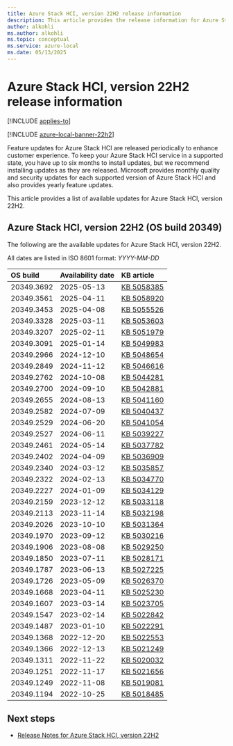 ```yaml
---
title: Azure Stack HCI, version 22H2 release information
description: This article provides the release information for Azure Stack HCI, version 22H2.
author: alkohli
ms.author: alkohli
ms.topic: conceptual
ms.service: azure-local
ms.date: 05/13/2025
---
```


# Azure Stack HCI, version 22H2 release information

[!INCLUDE [applies-to](./includes/hci-applies-to-22h2.md)]

[!INCLUDE [azure-local-banner-22h2](./includes/azure-local-banner-22h2.md)]

Feature updates for Azure Stack HCI are released periodically to enhance customer experience. To keep your Azure Stack HCI service in a supported state, you have up to six months to install updates, but we recommend installing updates as they are released. Microsoft provides monthly quality and security updates for each supported version of Azure Stack HCI and also provides yearly feature updates.

This article provides a list of available updates for Azure Stack HCI, version 22H2.  

## Azure Stack HCI, version 22H2 (OS build 20349)

The following are the available updates for Azure Stack HCI, version 22H2.

All dates are listed in ISO 8601 format: *YYYY-MM-DD*

| **OS build** | **Availability date** | **KB article** |
|:-|:-|:-|
| 20349.3692 | 2025-05-13 | [KB 5058385](https://support.microsoft.com/topic/may-13-2025-security-update-kb5058385-f5bee2f1-a4de-4d73-a8ff-4f3e760965b1) |
| 20349.3561 | 2025-04-11 | [KB 5058920](https://support.microsoft.com/topic/april-11-2025-non-security-update-5058920-out-of-band-586390cc-2951-478e-9e10-28e6a559ecc1) |
| 20349.3453 | 2025-04-08 | [KB 5055526](https://support.microsoft.com/topic/april-8-2025-security-update-kb5055526-8645284f-476f-40b2-b6ca-a61876893c6e) |
| 20349.3328 | 2025-03-11 | [KB 5053603](https://support.microsoft.com/topic/march-11-2025-security-update-kb5053603-11c37709-3521-4e80-a223-a8c4846ae980) |
| 20349.3207 | 2025-02-11 | [KB 5051979](https://support.microsoft.com/topic/3ed79598-31b4-43b5-b422-758d074b8331) |
| 20349.3091 | 2025-01-14 | [KB 5049983](https://support.microsoft.com/topic/916b5502-9602-4ed0-a0ee-c7a3c7ebcfd6) |
| 20349.2966 | 2024-12-10 | [KB 5048654](https://support.microsoft.com/topic/7a18b155-a0ed-4b39-8968-262c30590a2e) |
| 20349.2849 | 2024-11-12 | [KB 5046616](https://support.microsoft.com/topic/49a4f881-4e4d-4024-a43f-365cb392df29) |
| 20349.2762 | 2024-10-08 | [KB 5044281](https://support.microsoft.com/topic/62e2aade-ae55-4c4e-b898-c1a7ce57718b) |
| 20349.2700 | 2024-09-10 | [KB 5042881](https://support.microsoft.com/topic/c0744f25-063c-483c-8d36-f6edf1095eee) |
| 20349.2655 | 2024-08-13 | [KB 5041160](https://support.microsoft.com/topic/3e8026f2-bb4c-4c1c-9855-d41e1b5b1bd9) |
| 20349.2582 | 2024-07-09 | [KB 5040437](https://support.microsoft.com/topic/b23d6ba9-4659-4780-887f-530776c4e730) |
| 20349.2529 | 2024-06-20 | [KB 5041054](https://support.microsoft.com/topic/0a1f8b2c-f195-4e3d-b95a-52a12b801658) |
| 20349.2527 | 2024-06-11 | [KB 5039227](https://support.microsoft.com/topic/121b63dd-f970-45a3-8365-b5f4d2081999) |
| 20349.2461 | 2024-05-14 | [KB 5037782](https://support.microsoft.com/topic/855ea96b-1b19-4dea-ac87-2136d448a6d8) |
| 20349.2402 | 2024-04-09 | [KB 5036909](https://support.microsoft.com/topic/0e07bb7f-e3bc-417f-b20a-bbbfc7fd353b) |
| 20349.2340 | 2024-03-12 | [KB 5035857](https://support.microsoft.com/topic/377e715c-d0ff-4099-883c-4da5fb73a020) |
| 20349.2322 | 2024-02-13 | [KB 5034770](https://support.microsoft.com/topic/80671395-9f9c-4efa-8a8a-ccc0bd06e41e) |
| 20349.2227 | 2024-01-09 | [KB 5034129](https://support.microsoft.com/topic/41c9d33a-acaa-4693-add9-de0318f95238) |
| 20349.2159 | 2023-12-12 | [KB 5033118](https://support.microsoft.com/topic/a4163954-95bd-4db1-b77e-ccaaf8082651) |
| 20349.2113 | 2023-11-14 | [KB 5032198](https://support.microsoft.com/topic/43b510ae-28a3-496a-bea5-ba061c95cd54) |
| 20349.2026 | 2023-10-10 | [KB 5031364](https://support.microsoft.com/topic/b827b04b-e11e-4295-b898-042df4b5053b) |
| 20349.1970 | 2023-09-12 | [KB 5030216](https://support.microsoft.com/topic/fdf76ccf-ae95-4e19-9842-d4b8f7359fa2) |
| 20349.1906 | 2023-08-08 | [KB 5029250](https://support.microsoft.com/topic/36a2464b-f91e-499a-98cd-661ad68a3536) |
| 20349.1850 | 2023-07-11 | [KB 5028171](https://support.microsoft.com/topic/34557119-e00c-4678-bb87-048a36ed8585) |
| 20349.1787 | 2023-06-13 | [KB 5027225](https://support.microsoft.com/topic/22021b0f-6d49-490c-9aef-f7556f928ad9) |
| 20349.1726 | 2023-05-09 | [KB 5026370](https://support.microsoft.com/topic/77d61c1a-07d2-44d1-8023-834d87a28d78) |
| 20349.1668 | 2023-04-11 | [KB 5025230](https://support.microsoft.com/topic/5048ddfb-7bf3-4e6c-b29a-7b44b789d282) |
| 20349.1607 | 2023-03-14 | [KB 5023705](https://support.microsoft.com/topic/4f164afb-4249-4774-abf4-3d4581189588) |
| 20349.1547 | 2023-02-14 | [KB 5022842](https://support.microsoft.com/topic/d5293fe7-3d6e-42d4-aa77-b2993562863a) |
| 20349.1487 | 2023-01-10 | [KB 5022291](https://support.microsoft.com/topic/08650290-831c-4b1b-b241-b2a0112b5246) |
| 20349.1368 | 2022-12-20 | [KB 5022553](https://support.microsoft.com/topic/ea457f12-62bd-461c-9f32-7cde11816a44) |
| 20349.1366 | 2022-12-13 | [KB 5021249](https://support.microsoft.com/topic/3815a4c2-a71b-4cb1-9777-a9ef7db8701e) |
| 20349.1311 | 2022-11-22 | [KB 5020032](https://support.microsoft.com/topic/c0c2f038-a248-4fac-9c63-45ab4f462424) |
| 20349.1251 | 2022-11-17 | [KB 5021656](https://support.microsoft.com/topic/336b8958-d1dd-40b2-a93b-ed1b80003c27) |
| 20349.1249 | 2022-11-08 | [KB 5019081](https://support.microsoft.com/topic/d53a4cf1-0987-4ab7-a529-23f7136f4083) |
| 20349.1194 | 2022-10-25 | [KB 5018485](https://support.microsoft.com/topic/513988dc-4a9f-40ca-b089-e4c7703ad06e) |

## Next steps

- [Release Notes for Azure Stack HCI, version 22H2](https://support.microsoft.com/topic/release-notes-for-azure-stack-hci-version-22h2-fea63106-a0a9-4b6c-bb72-a07985c98a56)
